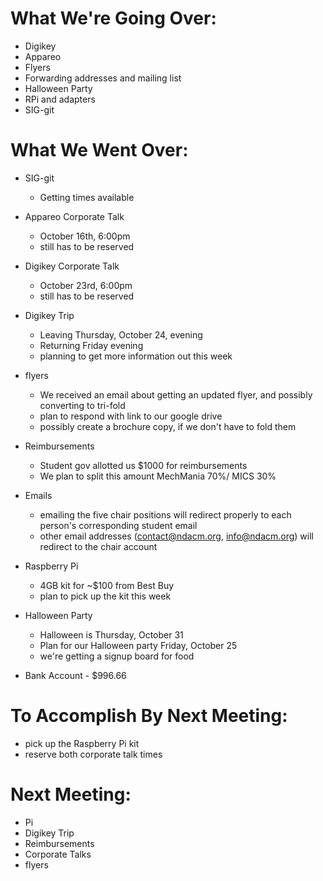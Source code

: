 # What We're Going Over:- Digikey- Appareo- Flyers- Forwarding addresses and mailing list- Halloween Party- RPi and adapters - SIG-git# What We Went Over:  - SIG-git	- Getting times available- Appareo Corporate Talk	- October 16th, 6:00pm	- still has to be reserved- Digikey Corporate Talk	- October 23rd, 6:00pm 	- still has to be reserved- Digikey Trip	- Leaving Thursday, October 24, evening	- Returning Friday evening	- planning to get more information out this week- flyers	- We received an email about getting an updated flyer, and possibly converting to tri-fold	- plan to respond with link to our google drive	- possibly create a brochure copy, if we don't have to fold them- Reimbursements	- Student gov allotted us $1000 for reimbursements	- We plan to split this amount MechMania 70%/ MICS 30%- Emails	- emailing the five chair positions will redirect properly to each person's corresponding student email	- other email addresses (contact@ndacm.org, info@ndacm.org) will redirect to the chair account- Raspberry Pi	- 4GB kit for ~$100 from Best Buy	- plan to pick up the kit this week- Halloween Party	- Halloween is Thursday, October 31	- Plan for our Halloween party Friday, October 25	- we're getting a signup board for food- Bank Account - $996.66# To Accomplish By Next Meeting:  - pick up the Raspberry Pi kit- reserve both corporate talk times# Next Meeting:- Pi- Digikey Trip- Reimbursements- Corporate Talks- flyers